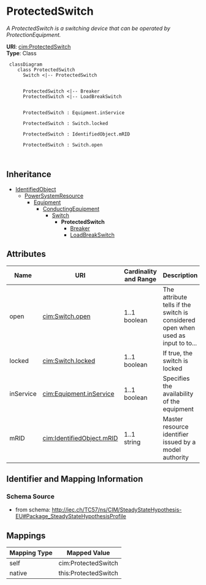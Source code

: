 # ProtectedSwitch


_A ProtectedSwitch is a switching device that can be operated by ProtectionEquipment._





**URI**: [cim:ProtectedSwitch](http://iec.ch/TC57/CIM100#ProtectedSwitch)<br />
**Type**: Class




```mermaid
 classDiagram
    class ProtectedSwitch
      Switch <|-- ProtectedSwitch
      

      ProtectedSwitch <|-- Breaker
      ProtectedSwitch <|-- LoadBreakSwitch
      
      
      ProtectedSwitch : Equipment.inService
        
      ProtectedSwitch : Switch.locked
        
      ProtectedSwitch : IdentifiedObject.mRID
        
      ProtectedSwitch : Switch.open
        
      
```





## Inheritance
* [IdentifiedObject](IdentifiedObject.md)
    * [PowerSystemResource](PowerSystemResource.md)
        * [Equipment](Equipment.md)
            * [ConductingEquipment](ConductingEquipment.md)
                * [Switch](Switch.md)
                    * **ProtectedSwitch**
                        * [Breaker](Breaker.md)
                        * [LoadBreakSwitch](LoadBreakSwitch.md)



## Attributes


| Name | URI | Cardinality and Range | Description | Inheritance |
| ---  | --- | --- | --- | --- |
| open | [cim:Switch.open](http://iec.ch/TC57/CIM100#Switch.open) | 1..1 <br />  boolean  | The attribute tells if the switch is considered open when used as input to to... | [Switch](Switch.md) |
| locked | [cim:Switch.locked](http://iec.ch/TC57/CIM100#Switch.locked) | 1..1 <br />  boolean  | If true, the switch is locked | [Switch](Switch.md) |
| inService | [cim:Equipment.inService](http://iec.ch/TC57/CIM100#Equipment.inService) | 1..1 <br />  boolean  | Specifies the availability of the equipment | [Equipment](Equipment.md) |
| mRID | [cim:IdentifiedObject.mRID](http://iec.ch/TC57/CIM100#IdentifiedObject.mRID) | 1..1 <br />  string  | Master resource identifier issued by a model authority | [IdentifiedObject](IdentifiedObject.md) |









## Identifier and Mapping Information







### Schema Source


* from schema: http://iec.ch/TC57/ns/CIM/SteadyStateHypothesis-EU#Package_SteadyStateHypothesisProfile





## Mappings

| Mapping Type | Mapped Value |
| ---  | ---  |
| self | cim:ProtectedSwitch |
| native | this:ProtectedSwitch |




